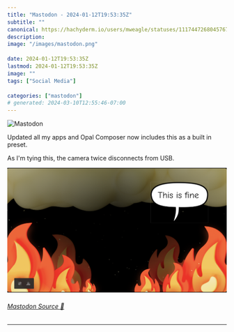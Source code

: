 ```yaml
---
title: "Mastodon - 2024-01-12T19:53:35Z"
subtitle: ""
canonical: https://hachyderm.io/users/mweagle/statuses/111744726804576711
description:
image: "/images/mastodon.png"

date: 2024-01-12T19:53:35Z
lastmod: 2024-01-12T19:53:35Z
image: ""
tags: ["Social Media"]

categories: ["mastodon"]
# generated: 2024-03-10T12:55:46-07:00
---
```

![Mastodon](/images/mastodon.png)

<p>Updated all my apps and Opal Composer now includes this as a built in preset. </p><p>As I&#39;m tying this, the camera twice disconnects from USB.</p>

![](a47659d10093a6f3.png)

###### [Mastodon Source 🐘](https://hachyderm.io/@mweagle/111744726804576711)

___
